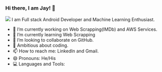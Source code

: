 ### Hi there, I am Jay! 👋
![](https://komarev.com/ghpvc/?username=jay98a&color=blueviolet)
I am Full stack Android Developer and Machine Learning Enthusiast.

- 🔭 I’m currently working on Web Scrapping(IMDb) and AWS Services.
- 🌱 I’m currently learning Web Scrapping
- 👯 I’m looking to collaborate on GitHub.
- 💬 Ambitious about coding.
- 📫 How to reach me: LinkedIn and Gmail.
- 😄 Pronouns: He/His
- 💻 Languages and Tools:

